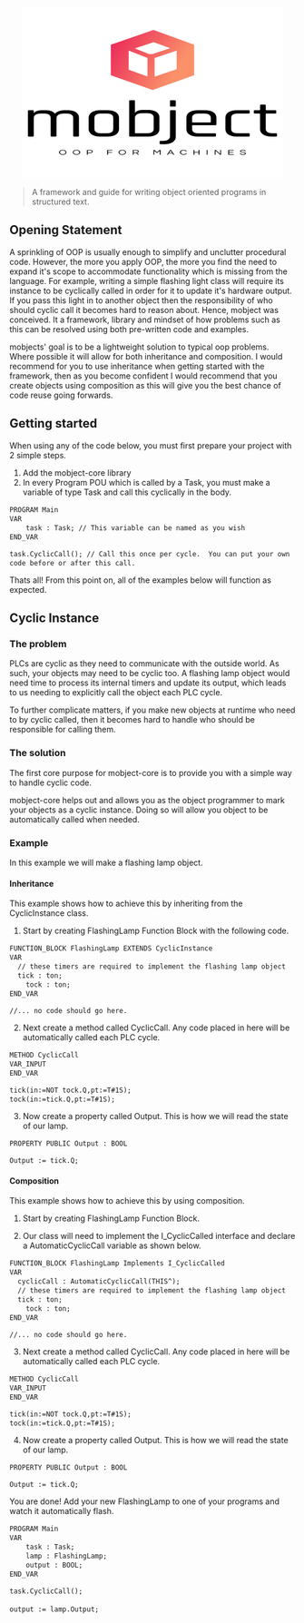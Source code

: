 <p align="center">
  <img width="460" height="300" src="./images/logo.svg">
</p>

>A framework and guide for writing object oriented programs in structured text. 

## Opening Statement
A sprinkling of OOP is usually enough to simplify and unclutter procedural code.  However, the more you apply OOP, the more you find the need to expand it's scope to accommodate functionality which is missing from the language.  For example, writing a simple flashing light class will require its instance to be cyclically called in order for it to update it's hardware output.  If you pass this light in to another object then the responsibility of who should cyclic call it becomes hard to reason about.  Hence, mobject was conceived.  It a framework, library and mindset of how problems such as this can be resolved using both pre-written code and examples. 

mobjects' goal is to be a lightweight solution to typical oop problems.  Where possible it will allow for both inheritance and composition.  I would recommend for you to use inheritance when getting started with the framework, then as you become confident I would recommend that you create objects using composition as this will give you the best chance of code reuse going forwards. 

## Getting started

When using any of the code below, you must first prepare your project with 2 simple steps.  

1. Add the mobject-core library
2. In every Program POU which is called by a Task, you must make a variable of type Task and call this cyclically in the body.  

```declaration
PROGRAM Main
VAR
    task : Task; // This variable can be named as you wish
END_VAR
```
```body
task.CyclicCall(); // Call this once per cycle.  You can put your own code before or after this call.
```

Thats all! From this point on, all of the examples below will function as expected.

## Cyclic Instance

### The problem

PLCs are cyclic as they need to communicate with the outside world.  As such, your objects may need to be cyclic too.  A flashing lamp object would need time to process its internal timers and update its output, which leads to us needing to explicitly call the object each PLC cycle.  

To further complicate matters, if you make new objects at runtime who need to by cyclic called, then it becomes hard to handle who should be responsible for calling them. 

### The solution
The first core purpose for mobject-core is to provide you with a simple way to handle cyclic code.  

mobject-core helps out and allows you as the object programmer to mark your objects as a cyclic instance.  Doing so will allow you object to be automatically called when needed.  

### Example
In this example we will make a flashing lamp object.  
<!-- tabs:start -->

#### **Inheritance**

This example shows how to achieve this by inheriting from the CyclicInstance class.

1. Start by creating FlashingLamp Function Block with the following code.

```declaration
FUNCTION_BLOCK FlashingLamp EXTENDS CyclicInstance
VAR
  // these timers are required to implement the flashing lamp object
  tick : ton;
	tock : ton;
END_VAR
```
```body
//... no code should go here.
```

2. Next create a method called CyclicCall.  Any code placed in here will be automatically called each PLC cycle.  

```declaration
METHOD CyclicCall
VAR_INPUT
END_VAR
```
```body
tick(in:=NOT tock.Q,pt:=T#1S);
tock(in:=tick.Q,pt:=T#1S);
```

3. Now create a property called Output.  This is how we will read the state of our lamp.

```declaration
PROPERTY PUBLIC Output : BOOL
```
```body
Output := tick.Q;
```

#### **Composition**

This example shows how to achieve this by using composition.

1. Start by creating FlashingLamp Function Block. 

2. Our class will need to implement the I_CyclicCalled interface and declare a AutomaticCyclicCall variable as shown below.

```declaration
FUNCTION_BLOCK FlashingLamp Implements I_CyclicCalled
VAR
  cyclicCall : AutomaticCyclicCall(THIS^);
  // these timers are required to implement the flashing lamp object
  tick : ton;
	tock : ton;
END_VAR
```
```body
//... no code should go here.
```

3. Next create a method called CyclicCall.  Any code placed in here will be automatically called each PLC cycle.  

```declaration
METHOD CyclicCall
VAR_INPUT
END_VAR
```
```body
tick(in:=NOT tock.Q,pt:=T#1S);
tock(in:=tick.Q,pt:=T#1S);
```

4. Now create a property called Output.  This is how we will read the state of our lamp.

```declaration
PROPERTY PUBLIC Output : BOOL
```
```body
Output := tick.Q;
```

<!-- tabs:end -->

You are done! Add your new FlashingLamp to one of your programs and watch it automatically flash.
```declaration
PROGRAM Main
VAR
	task : Task;
	lamp : FlashingLamp;
	output : BOOL;
END_VAR
```
```body
task.CyclicCall();

output := lamp.Output;
```

